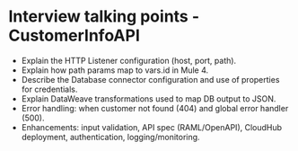 # Interview talking points - CustomerInfoAPI

- Explain the HTTP Listener configuration (host, port, path).
- Explain how path params map to vars.id in Mule 4.
- Describe the Database connector configuration and use of properties for credentials.
- Explain DataWeave transformations used to map DB output to JSON.
- Error handling: when customer not found (404) and global error handler (500).
- Enhancements: input validation, API spec (RAML/OpenAPI), CloudHub deployment, authentication, logging/monitoring.
